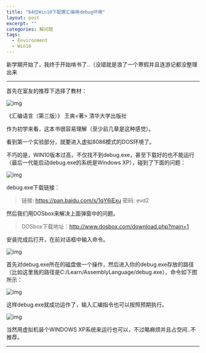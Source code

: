 ```yaml
---
title: "64位Win10下配置汇编用debug环境"
layout: post
excerpt: ""
categories: 解问题
tags:
  - Environment
  - Win10
---
```




新学期开始了，我终于开始啃书了..（没错就是浪了一个寒假并且连游记都没整理出来

------

首先在室友的推荐下选择了教材：

![img](http://ohn6qfqhe.bkt.clouddn.com/book.jpg)

《汇编语言（第三版）》 王爽<著> 清华大学出版社

作为初学来看，这本书很容易理解（至少前几章是这种感觉）。

看到第一个实验部分，就要进入虚拟8086模式的DOS环境了。

不巧的是，WIN10版本过高，不仅找不到debug.exe，甚至下载好的也不能运行（最后一代能启动debug.exe的系统是Windows XP），碰到了下面的问题：

![img](http://ohn6qfqhe.bkt.clouddn.com/64_16.png)

debug.exe下载链接：

> 链接: <https://pan.baidu.com/s/1qY6jExu> 密码: evd2

然后我们用DOSbox来解决上面弹窗中的问题。

> DOSbox下载地址：<http://www.dosbox.com/download.php?main=1>

安装完成后打开，在前对话框中输入命令。

![img](http://ohn6qfqhe.bkt.clouddn.com/dosbox.png)

首先对debug.exe所在的磁盘做一个<mount>操作，然后进入你的debug.exe存放的路径（比如这里我的路径是C:/Learn/AssemblyLanguage/debug.exe），命令如下图所示：

![img](http://ohn6qfqhe.bkt.clouddn.com/cmd.png)

这样debug.exe就成功运作了，输入汇编指令也可以按照预期执行。

![img](http://ohn6qfqhe.bkt.clouddn.com/ALr.png)

当然用虚拟机装个WINDOWS XP系统来运行也可以，不过略麻烦并且占空间..不推荐。

------


